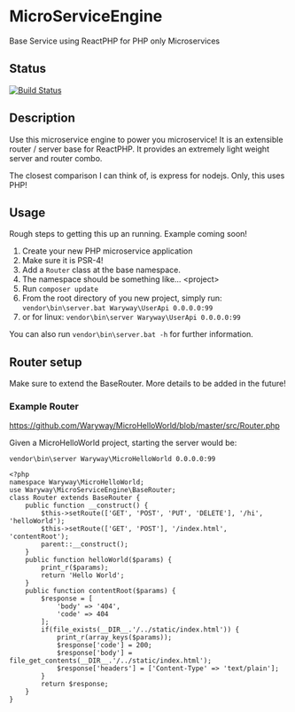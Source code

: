 # MicroServiceEngine
Base Service using ReactPHP for PHP only Microservices

## Status
[![Build Status](https://travis-ci.org/Waryway/MicroServiceEngine.svg?branch=master)](https://travis-ci.org/Waryway/MicroServiceEngine)


## Description
Use this microservice engine to power you microservice!  It is an extensible router / server base for ReactPHP. It provides an extremely light weight server and router combo.

The closest comparison I can think of, is express for nodejs. Only, this uses PHP!

## Usage
Rough steps to getting this up an running. Example coming soon!
1. Create your new PHP microservice application
2. Make sure it is PSR-4!
3. Add a `Router` class at the base namespace.
4. The namespace should be something like... <company>\<project>
5. Run `composer update`
5. From the root directory of you new project, simply run: `vendor\bin\server.bat Waryway\UserApi 0.0.0.0:99`
6. or for linux: `vendor\bin\server Waryway\UserApi 0.0.0.0:99`

You can also run `vendor\bin\server.bat -h` for further information.

## Router setup
Make sure to extend the BaseRouter. More details to be added in the future!

### Example Router 
https://github.com/Waryway/MicroHelloWorld/blob/master/src/Router.php

Given a MicroHelloWorld project, starting the server would be: 
    
    vendor\bin\server Waryway\MicroHelloWorld 0.0.0.0:99

```
<?php
namespace Waryway\MicroHelloWorld;
use Waryway\MicroServiceEngine\BaseRouter;
class Router extends BaseRouter {
    public function __construct() {
        $this->setRoute(['GET', 'POST', 'PUT', 'DELETE'], '/hi', 'helloWorld');
        $this->setRoute(['GET', 'POST'], '/index.html', 'contentRoot');
        parent::__construct();
    }
    public function helloWorld($params) {
        print_r($params);
        return 'Hello World';
    }
    public function contentRoot($params) {
        $response = [
            'body' => '404',
            'code' => 404
        ];
        if(file_exists(__DIR__.'/../static/index.html')) {
            print_r(array_keys($params));
            $response['code'] = 200;
            $response['body'] = file_get_contents(__DIR__.'/../static/index.html');
            $response['headers'] = ['Content-Type' => 'text/plain'];
        }
        return $response;
    }
}
```
